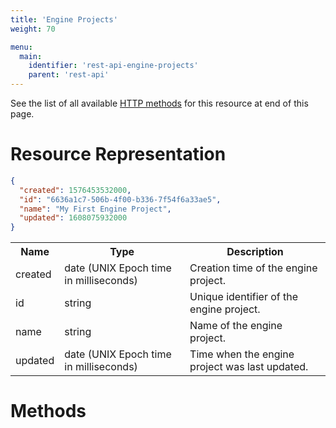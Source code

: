 ```yaml
---
title: 'Engine Projects'
weight: 70

menu:
  main:
    identifier: 'rest-api-engine-projects'
    parent: 'rest-api'
---
```


See the list of all available [HTTP methods](#methods) for this resource at end of this page.

# Resource Representation

```json
{
  "created": 1576453532000,
  "id": "6636a1c7-506b-4f00-b336-7f54f6a33ae5",
  "name": "My First Engine Project",
  "updated": 1608075932000
}
```

<table class="table table-striped">
 <tr>
   <th>Name</th>
   <th>Type</th>
   <th>Description</th>
 </tr>
  <tr>
    <td>created</td>
    <td>date (UNIX Epoch time in milliseconds)</td>
    <td>Creation time of the engine project.</td>
  </tr>
  <tr>
    <td>id</td>
    <td>string</td>
    <td>Unique identifier of the engine project.</td>
  </tr>
  <tr>
    <td>name</td>
    <td>string</td>
    <td>Name of the engine project.</td>
  </tr>
  <tr>
    <td>updated</td>
    <td>date (UNIX Epoch time in milliseconds)</td>
    <td>Time when the engine project was last updated.</td>
  </tr>
</table>

# Methods
